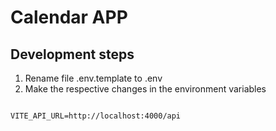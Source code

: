 # Calendar APP

## Development steps

1. Rename file .env.template to .env
2. Make the respective changes in the environment variables

```

VITE_API_URL=http://localhost:4000/api

```